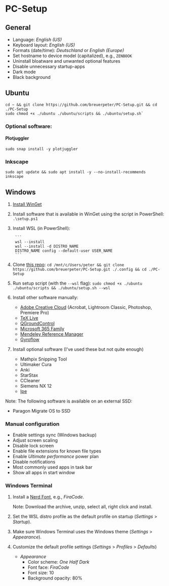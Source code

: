 # PC-Setup

## General

- Language: *English (US)*
- Keyboard layout: *English (US)*
- Formats (date/time): *Deutschland* or *English (Europe)*
- Set hostname to device model (capitalized), e.g., `ZENBOOK`
- Uninstall bloatware and unwanted optional features
- Disable unnecessary startup-apps
- Dark mode
- Black background

## Ubuntu

```
cd ~ && git clone https://github.com/breuerpeter/PC-Setup.git && cd ./PC-Setup
sudo chmod +x ./ubuntu ./ubuntu/scripts && ./ubuntu/setup.sh`
```

### Optional software:

#### Plotjuggler
`sudo snap install -y plotjuggler`

### Inkscape
`sudo apt update && sudo apt install -y --no-install-recommends inkscape`

## Windows

1. [Install WinGet](https://learn.microsoft.com/en-us/windows/package-manager/winget/)
2. Install software that is available in WinGet using the script in PowerShell: `.\setup.ps1`
3. Install WSL (in PowerShell):

        ```
        wsl --install
        wsl --install -d DISTRO_NAME
        DISTRO_NAME config --default-user USER_NAME
        ```

4. Clone [this repo](https://github.com/breuerpeter/PC-Setup): `cd /mnt/c/Users/peter && git clone https://github.com/breuerpeter/PC-Setup.git ./.config && cd ./PC-Setup`
5. Run setup script (with the `--wsl` flag): `sudo chmod +x ./ubuntu ./ubuntu/scripts && ./ubuntu/setup.sh --wsl`
6. Install other software manually:

    - [Adobe Creative Cloud](https://apps.microsoft.com/store/detail/XPDLPKWG9SW2WD?ocid=pdpshare) (Acrobat, Lightroom Classic, Photoshop, Premiere Pro)
    - [TeX Live](https://tug.org/texlive/windows.html)
    - [QGroundControl](https://docs.qgroundcontrol.com/master/en/qgc-user-guide/getting_started/download_and_install.html)
    - [Microsoft 365 Family](https://apps.microsoft.com/detail/cfq7ttc0k5dm)
    - [Mendeley Reference Manager](https://www.mendeley.com/download-reference-manager/windows)
    - [Gyroflow](https://apps.microsoft.com/detail/9nzg7t0jcg9h)

7. Install optional software (I've used these but not quite enough)

    - Mathpix Snipping Tool
    - Ultimaker Cura
    - Anki
    - StarStax
    - CCleaner
    - Siemens NX 12
    - [Ipe](https://ipe.otfried.org)

Note: The following software is available on an external SSD:
- Paragon Migrate OS to SSD

### Manual configuration

- Enable settings sync (Windows backup)
- Adjust screen scaling
- Disable lock screen
- Enable file extensions for known file types
- Enable *Ultimate performance* power plan
- Disable notifications
- Most commonly used apps in task bar
- Show all apps in start window

### Windows Terminal

1. Install a [Nerd Font](https://www.nerdfonts.com/font-downloads), e.g., *FiraCode*.

    Note: Download the archive, unzip, select all, right click and install.
2. Set the WSL distro profile as the default profile on startup (*Settings* > *Startup*).
3. Make sure Windows Terminal uses the Windows theme (*Settings* > *Appearance*).
4. Customize the default profile settings (*Settings* > *Profiles* > *Defaults*)
    - *Appearance*
        - Color scheme: *One Half Dark* 
        - Font face: *FiraCode*
        - Font size: 10
        - Background opacity: 80%
